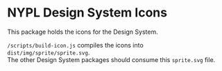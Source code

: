 # NYPL Design System Icons

This package holds the icons for the Design System.  

`/scripts/build-icon.js` compiles the icons into `dist/img/sprite/sprite.svg`.  
The other Design System packages should consume this `sprite.svg` file.
